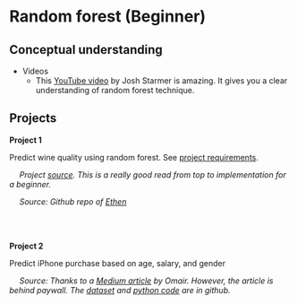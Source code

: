 # Random forest (Beginner)

## Conceptual understanding
- Videos
    - This [YouTube video](https://www.youtube.com/watch?v=J4Wdy0Wc_xQ) by Josh Starmer is amazing. It gives you a clear understanding of random forest technique.


## Projects

<b> Project 1 </b>

Predict wine quality using random forest. See [project requirements](wine-quality.md).

&emsp; <i>Project [source](https://nbviewer.org/github/ethen8181/machine-learning/blob/master/trees/random_forest.ipynb#Implementation). This is a really good read from top to implementation for a beginner.</i>

&emsp; <i>Source: Github repo of [Ethen](https://github.com/ethen8181)</i>

<br>
<br>

<b> Project 2 </b>

Predict iPhone purchase based on age, salary, and gender

&emsp; <i> Source: Thanks to a [Medium article](https://medium.com/analytics-vidhya/machine-learning-project-6-predict-salary-using-random-forest-regression-9a18f97c91e5) by Omair. However, the article is behind paywall. The [dataset](https://github.com/omairaasim/machine_learning/blob/master/project_16_random_forest_classifier/iphone_purchase_records.csv) and [python code](https://github.com/omairaasim/machine_learning/blob/master/project_16_random_forest_classifier/random_forest_classifier.py) are in github. </i>

